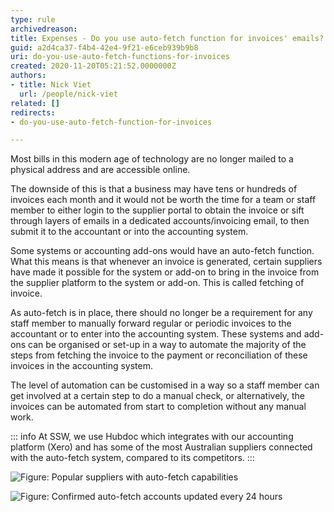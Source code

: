 ```yaml
---
type: rule
archivedreason: 
title: Expenses - Do you use auto-fetch function for invoices' emails?
guid: a2d4ca37-f4b4-42e4-9f21-e6ceb939b9b8
uri: do-you-use-auto-fetch-functions-for-invoices
created: 2020-11-20T05:21:52.0000000Z
authors:
- title: Nick Viet
  url: /people/nick-viet
related: []
redirects:
- do-you-use-auto-fetch-function-for-invoices

---
```


Most bills in this modern age of technology are no longer mailed to a physical address and are accessible online. 

The downside of this is that a business may have tens or hundreds of invoices each month and it would not be worth the time for a team or staff member to either login to the supplier portal to obtain the invoice or sift through layers of emails in a dedicated accounts/invoicing email, to then submit it to the accountant or into the accounting system. 

Some systems or accounting add-ons would have an auto-fetch function. What this means is that whenever an invoice is generated, certain suppliers have made it possible for the system or add-on to bring in the invoice from the supplier platform to the system or add-on. This is called fetching of invoice.

<!--endintro-->

As auto-fetch is in place, there should no longer be a requirement for any staff member to manually forward regular or periodic invoices to the accountant or to enter into the accounting system. These systems and add-ons can be organised or set-up in a way to automate the majority of the steps from fetching the invoice to the payment or reconciliation of these invoices in the accounting system.

The level of automation can be customised in a way so a staff member can get involved at a certain step to do a manual check, or alternatively, the invoices can be automated from start to completion without any manual work.

::: info
At SSW, we use Hubdoc which integrates with our accounting platform (Xero) and has some of the most Australian suppliers connected with the auto-fetch system, compared to its competitors.
:::

![Figure: Popular suppliers with auto-fetch capabilities](2020-11-20_16-59-56.png)

![Figure: Confirmed auto-fetch accounts updated every 24 hours](2020-11-20_17-01-43.png)
